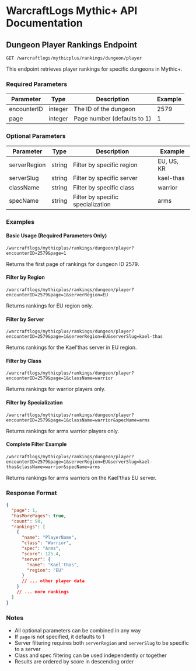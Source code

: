 # WarcraftLogs Mythic+ API Documentation

## Dungeon Player Rankings Endpoint

`GET /warcraftlogs/mythicplus/rankings/dungeon/player`

This endpoint retrieves player rankings for specific dungeons in Mythic+.

### Required Parameters

| Parameter   | Type    | Description                 | Example |
| ----------- | ------- | --------------------------- | ------- |
| encounterID | integer | The ID of the dungeon       | 2579    |
| page        | integer | Page number (defaults to 1) | 1       |

### Optional Parameters

| Parameter    | Type   | Description                       | Example    |
| ------------ | ------ | --------------------------------- | ---------- |
| serverRegion | string | Filter by specific region         | EU, US, KR |
| serverSlug   | string | Filter by specific server         | kael-thas  |
| className    | string | Filter by specific class          | warrior    |
| specName     | string | Filter by specific specialization | arms       |

### Examples

#### Basic Usage (Required Parameters Only)

```
/warcraftlogs/mythicplus/rankings/dungeon/player?encounterID=2579&page=1
```

Returns the first page of rankings for dungeon ID 2579.

#### Filter by Region

```
/warcraftlogs/mythicplus/rankings/dungeon/player?encounterID=2579&page=1&serverRegion=EU
```

Returns rankings for EU region only.

#### Filter by Server

```
/warcraftlogs/mythicplus/rankings/dungeon/player?encounterID=2579&page=1&serverRegion=EU&serverSlug=kael-thas
```

Returns rankings for the Kael'thas server in EU region.

#### Filter by Class

```
/warcraftlogs/mythicplus/rankings/dungeon/player?encounterID=2579&page=1&className=warrior
```

Returns rankings for warrior players only.

#### Filter by Specialization

```
/warcraftlogs/mythicplus/rankings/dungeon/player?encounterID=2579&page=1&className=warrior&specName=arms
```

Returns rankings for arms warrior players only.

#### Complete Filter Example

```
/warcraftlogs/mythicplus/rankings/dungeon/player?encounterID=2579&page=1&serverRegion=EU&serverSlug=kael-thas&className=warrior&specName=arms
```

Returns rankings for arms warriors on the Kael'thas EU server.

### Response Format

```json
{
  "page": 1,
  "hasMorePages": true,
  "count": 50,
  "rankings": [
    {
      "name": "PlayerName",
      "class": "Warrior",
      "spec": "Arms",
      "score": 125.4,
      "server": {
        "name": "Kael'thas",
        "region": "EU"
      }
      // ... other player data
    }
    // ... more rankings
  ]
}
```

### Notes

- All optional parameters can be combined in any way
- If `page` is not specified, it defaults to 1
- Server filtering requires both `serverRegion` and `serverSlug` to be specific to a server
- Class and spec filtering can be used independently or together
- Results are ordered by score in descending order
